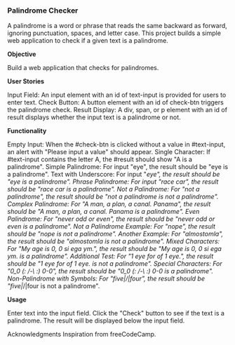 ### Palindrome Checker

A palindrome is a word or phrase that reads the same backward as forward, ignoring punctuation, spaces, and letter case. This project builds a simple web application to check if a given text is a palindrome.

**Objective**

Build a web application that checks for palindromes.

**User Stories**

Input Field: An input element with an id of text-input is provided for users to enter text.
Check Button: A button element with an id of check-btn triggers the palindrome check.
Result Display: A div, span, or p element with an id of result displays whether the input text is a palindrome or not.

**Functionality**

Empty Input: When the #check-btn is clicked without a value in #text-input, an alert with "Please input a value" should appear.
Single Character: If #text-input contains the letter A, the #result should show "A is a palindrome".
Simple Palindrome: For input "eye", the result should be "eye is a palindrome".
Text with Underscore: For input "_eye", the result should be "_eye is a palindrome".
Phrase Palindrome: For input "race car", the result should be "race car is a palindrome".
Not a Palindrome: For "not a palindrome", the result should be "not a palindrome is not a palindrome".
Complex Palindrome: For "A man, a plan, a canal. Panama", the result should be "A man, a plan, a canal. Panama is a palindrome".
Even Palindrome: For "never odd or even", the result should be "never odd or even is a palindrome".
Not a Palindrome Example: For "nope", the result should be "nope is not a palindrome".
Another Example: For "almostomla", the result should be "almostomla is not a palindrome".
Mixed Characters: For "My age is 0, 0 si ega ym.", the result should be "My age is 0, 0 si ega ym. is a palindrome".
Additional Test: For "1 eye for of 1 eye.", the result should be "1 eye for of 1 eye. is not a palindrome".
Special Characters: For "0_0 (: /-\ :) 0-0", the result should be "0_0 (: /-\ :) 0-0 is a palindrome".
Non-Palindrome with Symbols: For "five|_/|four", the result should be "five|_/|four is not a palindrome".

**Usage**

Enter text into the input field.
Click the "Check" button to see if the text is a palindrome.
The result will be displayed below the input field.

Acknowledgments
Inspiration from freeCodeCamp.
